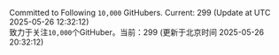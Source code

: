 Committed to Following `10,000` GitHubers. Current: <!-- FOLLOWING_COUNT -->299<!-- FOLLOWING_COUNT --> (Update at UTC <!-- LAST_UPDATED -->2025-05-26 12:32:12<!-- LAST_UPDATED -->)<br>
致力于关注`10,000`个GitHuber。当前：<!-- FOLLOWING_COUNT -->299<!-- FOLLOWING_COUNT --> (更新于北京时间 <!-- LAST_UPDATED_CST -->2025-05-26 20:32:12<!-- LAST_UPDATED_CST -->)
